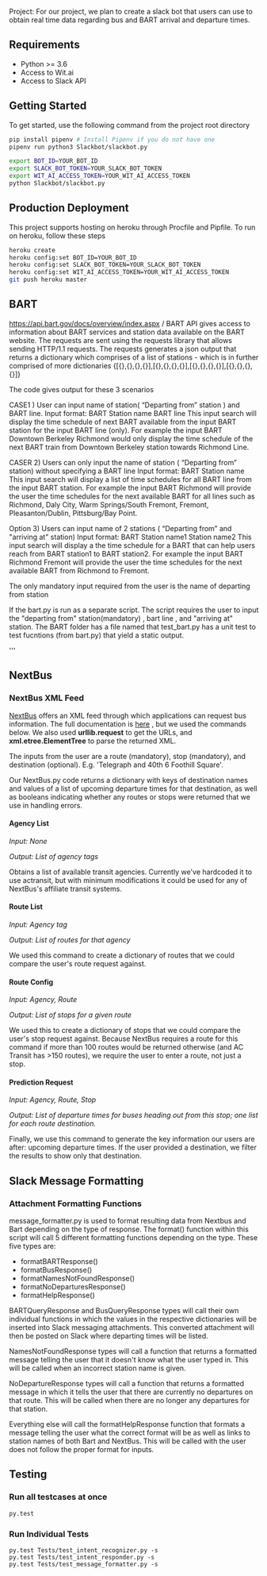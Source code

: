 Project:
For our project, we plan to create a slack bot that users can use to obtain real time data regarding bus and BART arrival and departure times.


## Requirements

* Python >= 3.6
* Access to Wit.ai
* Access to Slack API

## Getting Started

To get started, use the following command from the project root directory

``` sh
pip install pipenv # Install Pipenv if you do not have one
pipenv run python3 Slackbot/slackbot.py

export BOT_ID=YOUR_BOT_ID
export SLACK_BOT_TOKEN=YOUR_SLACK_BOT_TOKEN
export WIT_AI_ACCESS_TOKEN=YOUR_WIT_AI_ACCESS_TOKEN
python Slackbot/slackbot.py
```
## Production Deployment

This project supports hosting on heroku through Procfile and Pipfile. To run on heroku, follow these steps

``` sh
heroku create
heroku config:set BOT_ID=YOUR_BOT_ID
heroku config:set SLACK_BOT_TOKEN=YOUR_SLACK_BOT_TOKEN
heroku config:set WIT_AI_ACCESS_TOKEN=YOUR_WIT_AI_ACCESS_TOKEN
git push heroku master
```
## BART 

https://api.bart.gov/docs/overview/index.aspx / BART API gives access to information about BART services and station data available on the BART website. The requests are sent using the requests library that allows sending HTTP/1.1 requests. The requests generates a json output that  returns a dictionary which comprises of a list of stations - which is in further comprised of more dictionaries
        {[{},{},{},{}],[{},{},{},{}],[{},{},{},{}],[{},{},{},{}]}


The code gives output for these 3 scenarios

CASE1 ) User can input name of station( “Departing from” station ) and BART line. 
Input format:  BART    Station name       BART line
This input search will display the time schedule of next BART available from the input BART station for the input BART line (only). For example the input BART Downtown Berkeley Richmond would only display the time schedule of the next BART train from Downtown Berkeley station towards Richmond Line.

CASER 2) Users can only input the name of station ( “Departing from” station) without specifying a BART  line
Input format:  BART    Station name
This input search will display a list of time schedules for all BART line from the input BART
station. For example the input BART Richmond will provide the user the time schedules for the next available BART for all lines such as Richmond, Daly City, Warm Springs/South Fremont, Fremont, Pleasanton/Dublin, Pittsburg/Bay Point.

Option 3) Users can input name of 2 stations ( “Departing from”  and "arriving at" station)
Input format:  BART    Station name1      Station name2
This input search will display a the time schedule for a BART that can help users reach from BART station1 to BART station2.
For example the input BART Richmond   Fremont will provide the user the time schedules for the next available BART from Richmond to Fremont.

The only mandatory input required from the user is the name of departing from station

If the bart.py is run as a separate script. The script requires the user to input the "departing from" station(mandatory)
, bart line , and "arriving at" station.
The BART folder has a file named that test_bart.py has a unit test to test fucntions (from bart.py) that yield a static output.


'''

## NextBus

### NextBus XML Feed

[NextBus](https://www.nextbus.com/) offers an XML feed through which applications can request bus information. The full documentation is [here](https://www.nextbus.com/xmlFeedDocs/NextBusXMLFeed.pdf) , but we used the commands below. We also used **urllib.request** to get the URLs, and **xml.etree.ElementTree** to parse the returned XML.

The inputs from the user are a route (mandatory), stop (mandatory), and destination (optional). E.g. 'Telegraph and 40th 6 Foothill Square'.

Our NextBus.py code returns a dictionary with keys of destination names and values of a list of upcoming departure times for that destination, as well as booleans indicating whether any routes or stops were returned that we use in handling errors.




#### Agency List

*Input: None*

*Output: List of agency tags*

Obtains a list of available transit agencies. Currently we've hardcoded it to use actransit, but with minimum modifications it could be used for any of NextBus's affiliate transit systems.

#### Route List

*Input: Agency tag*

*Output: List of routes for that agency*

We used this command to create a dictionary of routes that we could compare the user's route request against.

#### Route Config

*Input: Agency, Route*

*Output: List of stops for a given route*

We used this to create a dictionary of stops that we could compare the user's stop request against. Because NextBus requires a route for this command if more than 100 routes would be returned otherwise (and AC Transit has >150 routes), we require the user to enter a route, not just a stop.

#### Prediction Request

*Input: Agency, Route, Stop*

*Output: List of departure times for buses heading out from this stop; one list for each route destination.*

Finally, we use this command to generate the key information our users are after: upcoming departure times. If the user provided a destination, we filter the results to show only that destination. 

## Slack Message Formatting

### Attachment Formatting Functions

message_formatter.py is used to format resulting data from Nextbus and Bart depending on the type of response. The format() function within this script will call 5 different formatting functions depending on the type. These five types are:

* formatBARTResponse()
* formatBusResponse()
* formatNamesNotFoundResponse()
* formatNoDeparturesResponse()
* formatHelpResponse()

BARTQueryResponse and BusQueryResponse types will call their own individual functions in which the values in the respective dictionaries will be inserted into Slack messaging attachments. This converted attachment will then be posted on Slack where departing times will be listed. 

NamesNotFoundResponse types will call a function that returns a formatted message telling the user that it doesn't know what the user typed in. This will be called when an incorrect station name is given.

NoDepartureResponse types will call a function that returns a formatted message in which it tells the user that there are currently no departures on that route. This will be called when there are no longer any departures for that station.

Everything else will call the formatHelpResponse function that formats a message telling the user what the correct format will be as well as links to station names of both Bart and NextBus. This will be called with the user does not follow the proper format for inputs.

## Testing

### Run all testcases at once
``` sh
py.test
```

### Run Individual Tests
```
py.test Tests/test_intent_recognizer.py -s
py.test Tests/test_intent_responder.py -s
py.test Tests/test_message_formatter.py -s
````
